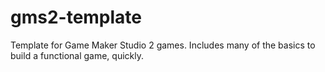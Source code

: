 # gms2-template
Template for Game Maker Studio 2 games.  Includes many of the basics to build a functional game, quickly.
